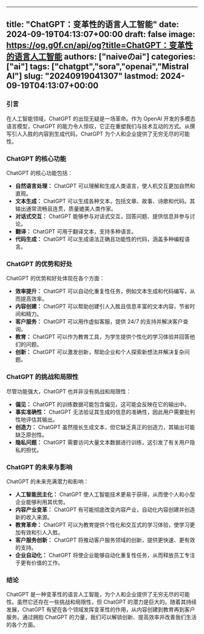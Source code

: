 
---
title: "ChatGPT：变革性的语言人工智能"
date: 2024-09-19T04:13:07+00:00
draft: false
image: https://og.g0f.cn/api/og?title=ChatGPT：变革性的语言人工智能
authors: ["naiveのai"]
categories: ["ai"]
tags: ["chatgpt","sora","openai","Mistral AI"]
slug: "20240919041307"
lastmod: 2024-09-19T04:13:07+00:00
---
### 引言

在人工智能领域，ChatGPT 的出现无疑是一场革命。作为 OpenAI 开发的多模态语言模型，ChatGPT 的能力令人惊叹，它正在重塑我们与技术互动的方式。从撰写引人入胜的内容到生成代码，ChatGPT 为个人和企业提供了无穷无尽的可能性。

### ChatGPT 的核心功能

ChatGPT 的核心功能包括：

- **自然语言处理：** ChatGPT 可以理解和生成人类语言，使人机交互更加自然和直观。
- **文本生成：** ChatGPT 可以生成各种文本，包括文章、故事、诗歌和代码。其输出通常流畅且连贯，质量媲美人类作家。
- **对话式交互：** ChatGPT 能够参与对话式交互，回答问题、提供信息并参与讨论。
- **翻译：** ChatGPT 可用于翻译文本，支持多种语言。
- **代码生成：** ChatGPT 可以生成语法正确且功能性的代码，涵盖多种编程语言。

### ChatGPT 的优势和好处

ChatGPT 的优势和好处体现在各个方面：

- **效率提升：** ChatGPT 可以自动化重复性任务，例如文本生成和代码编写，从而提高效率。
- **内容创建：** ChatGPT 可以帮助创建引人入胜且信息丰富的文本内容，节省时间和精力。
- **客户服务：** ChatGPT 可以用作虚拟客服，提供 24/7 的支持并解决客户查询。
- **教育：** ChatGPT 可以作为教育工具，为学生提供个性化的学习体验并回答他们的问题。
- **创新：** ChatGPT 可以激发创新，帮助企业和个人探索新想法并解决复杂问题。

### ChatGPT 的挑战和局限性

尽管功能强大，ChatGPT 也并非没有挑战和局限性：

- **偏见：** ChatGPT 的训练数据可能包含偏见，这可能会反映在它的输出中。
- **事实准确性：** ChatGPT 无法验证其生成的信息的准确性，因此用户需要批判性地评估其输出。
- **创造力：** ChatGPT 虽然擅长生成文本，但它缺乏真正的创造力，其输出可能缺乏原创性。
- **隐私问题：** ChatGPT 需要访问大量文本数据进行训练，这引发了有关用户隐私的担忧。

### ChatGPT 的未来与影响

ChatGPT 的未来充满潜力和影响：

- **人工智能民主化：** ChatGPT 使人工智能技术更易于获得，从而使个人和小型企业能够利用其优势。
- **内容产业变革：** ChatGPT 有可能彻底改变内容产业，自动化内容创建并创造新的收入来源。
- **教育革命：** ChatGPT 可以为教育提供个性化和交互式的学习体验，使学习更加有效和引人入胜。
- **客户服务创新：** ChatGPT 将推动客户服务领域的创新，提供更快速、更有效的支持。
- **企业自动化：** ChatGPT 将使企业能够自动化重复性任务，从而释放员工专注于更有价值的工作。

### 结论

ChatGPT 是一种变革性的语言人工智能，为个人和企业提供了无穷无尽的可能性。虽然它还存在一些挑战和局限性，但 ChatGPT 的潜力是巨大的。随着其持续发展，ChatGPT 有望在各个领域发挥变革性的作用，从内容创建到教育再到客户服务。通过拥抱 ChatGPT 的力量，我们可以解锁创新、提高效率并改善我们生活的各个方面。
